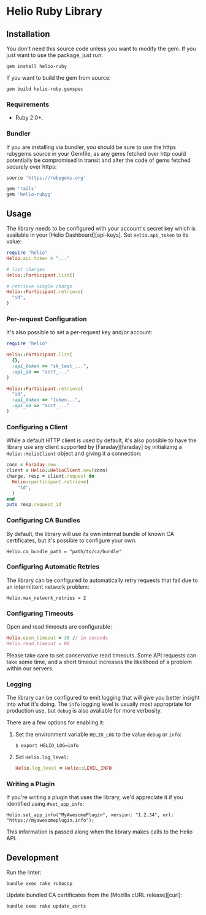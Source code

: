 # Helio Ruby Library

## Installation

You don't need this source code unless you want to modify the gem. If you just
want to use the package, just run:

    gem install helio-ruby

If you want to build the gem from source:

    gem build helio-ruby.gemspec

### Requirements

* Ruby 2.0+.

### Bundler

If you are installing via bundler, you should be sure to use the https rubygems
source in your Gemfile, as any gems fetched over http could potentially be
compromised in transit and alter the code of gems fetched securely over https:

``` ruby
source 'https://rubygems.org'

gem 'rails'
gem 'helio-rubyg'
```

## Usage

The library needs to be configured with your account's secret key which is
available in your [Helio Dashboard][api-keys]. Set `Helio.api_token` to its
value:

``` ruby
require "helio"
Helio.api_token = "..."

# list charges
Helio::Participant.list()

# retrieve single charge
Helio::Participant.retrieve(
  "id",
)
```

### Per-request Configuration

It's also possible to set a per-request key and/or account:

``` ruby
require "helio"

Helio::Participant.list(
  {},
  :api_token => "sk_test_...",
  :api_id => "acct_..."
)

Helio::Participant.retrieve(
  "id",
  :api_token => "token...",
  :api_id => "acct_..."
)
```

### Configuring a Client

While a default HTTP client is used by default, it's also possible to have the
library use any client supported by [Faraday][faraday] by initializing a
`Helio::HelioClient` object and giving it a connection:

``` ruby
conn = Faraday.new
client = Helio::HelioClient.new(conn)
charge, resp = client.request do
  Helio::participant.retrieve(
    "id",
  )
end
puts resp.request_id
```

### Configuring CA Bundles

By default, the library will use its own internal bundle of known CA
certificates, but it's possible to configure your own:

    Helio.ca_bundle_path = "path/to/ca/bundle"

### Configuring Automatic Retries

The library can be configured to automatically retry requests that fail due to
an intermittent network problem:

    Helio.max_network_retries = 2

### Configuring Timeouts

Open and read timeouts are configurable:

```ruby
Helio.open_timeout = 30 // in seconds
Helio.read_timeout = 80
```

Please take care to set conservative read timeouts. Some API requests can take
some time, and a short timeout increases the likelihood of a problem within our
servers.

### Logging

The library can be configured to emit logging that will give you better insight
into what it's doing. The `info` logging level is usually most appropriate for
production use, but `debug` is also available for more verbosity.

There are a few options for enabling it:

1. Set the environment variable `HELIO_LOG` to the value `debug` or `info`:
   ```
   $ export HELIO_LOG=info
   ```

2. Set `Helio.log_level`:
   ``` ruby
   Helio.log_level = Helio::LEVEL_INFO
   ```

### Writing a Plugin

If you're writing a plugin that uses the library, we'd appreciate it if you
identified using `#set_app_info`:

    Helio.set_app_info("MyAwesomePlugin", version: "1.2.34", url: "https://myawesomeplugin.info");

This information is passed along when the library makes calls to the Helio
API.

## Development

Run the linter:

    bundle exec rake rubocop

Update bundled CA certificates from the [Mozilla cURL release][curl]:

    bundle exec rake update_certs

<!--
# vim: set tw=79:
-->
